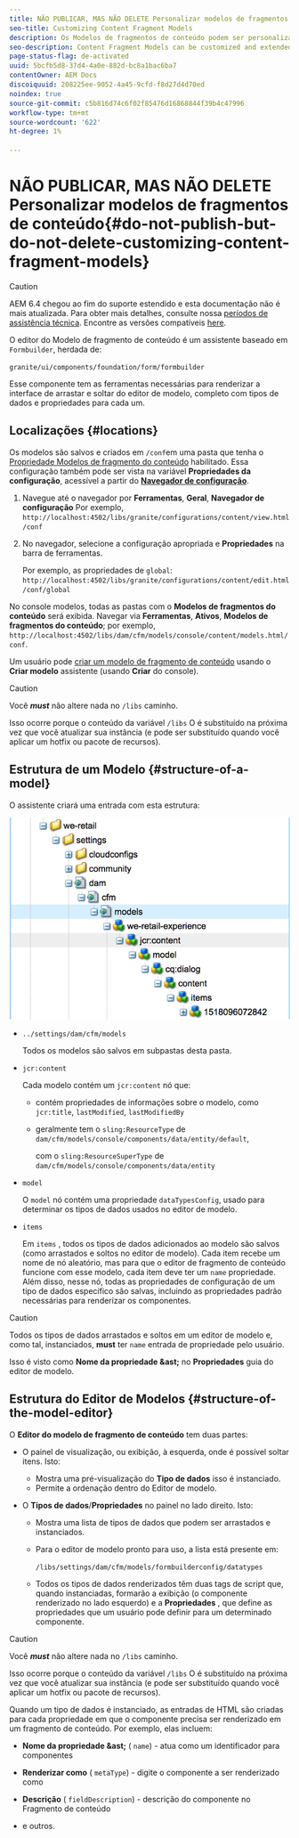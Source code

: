 ```yaml
---
title: NÃO PUBLICAR, MAS NÃO DELETE Personalizar modelos de fragmentos de conteúdo
seo-title: Customizing Content Fragment Models
description: Os Modelos de fragmentos de conteúdo podem ser personalizados e estendidos.
seo-description: Content Fragment Models can be customized and extended.
page-status-flag: de-activated
uuid: 5bcfb5d8-37d4-4a0e-882d-bc8a1bac6ba7
contentOwner: AEM Docs
discoiquuid: 208225ee-9052-4a45-9cfd-f8d27d4d70ed
noindex: true
source-git-commit: c5b816d74c6f02f85476d16868844f39b4c47996
workflow-type: tm+mt
source-wordcount: '622'
ht-degree: 1%

---
```



# NÃO PUBLICAR, MAS NÃO DELETE Personalizar modelos de fragmentos de conteúdo{#do-not-publish-but-do-not-delete-customizing-content-fragment-models}

>[!CAUTION]
>
>AEM 6.4 chegou ao fim do suporte estendido e esta documentação não é mais atualizada. Para obter mais detalhes, consulte nossa [períodos de assistência técnica](https://helpx.adobe.com/br/support/programs/eol-matrix.html). Encontre as versões compatíveis [here](https://experienceleague.adobe.com/docs/).

O editor do Modelo de fragmento de conteúdo é um assistente baseado em `Formbuilder`, herdada de:

`granite/ui/components/foundation/form/formbuilder`

Esse componente tem as ferramentas necessárias para renderizar a interface de arrastar e soltar do editor de modelo, completo com tipos de dados e propriedades para cada um.

## Localizações {#locations}

Os modelos são salvos e criados em `/conf`em uma pasta que tenha o [Propriedade Modelos de fragmento do conteúdo](/help/assets/content-fragments-models.md#enable-content-fragment-models) habilitado. Essa configuração também pode ser vista na variável **Propriedades da configuração**, acessível a partir do **[Navegador de configuração](/help/sites-administering/configurations.md)**.

1. Navegue até o navegador por **Ferramentas**, **Geral**, **Navegador de configuração**
Por exemplo, 
`http://localhost:4502/libs/granite/configurations/content/view.html/conf`

1. No navegador, selecione a configuração apropriada e **Propriedades** na barra de ferramentas.

   Por exemplo, as propriedades de `global`: `http://localhost:4502/libs/granite/configurations/content/edit.html/conf/global`

No console modelos, todas as pastas com o **Modelos de fragmentos do conteúdo** será exibida. Navegar via **Ferramentas**, **Ativos**, **Modelos de fragmentos do conteúdo**; por exemplo, `http://localhost:4502/libs/dam/cfm/models/console/content/models.html/conf`.

Um usuário pode [criar um modelo de fragmento de conteúdo](/help/assets/content-fragments-models.md#creating-a-content-fragment-model) usando o **Criar modelo** assistente (usando **Criar** do console).

>[!CAUTION]
>
>Você ***must*** não altere nada no `/libs` caminho.
>
>Isso ocorre porque o conteúdo da variável `/libs` O é substituído na próxima vez que você atualizar sua instância (e pode ser substituído quando você aplicar um hotfix ou pacote de recursos).

## Estrutura de um Modelo {#structure-of-a-model}

O assistente criará uma entrada com esta estrutura:

![cf-54](assets/cf-54.png)

* `../settings/dam/cfm/models`

   Todos os modelos são salvos em subpastas desta pasta.

* `jcr:content`

   Cada modelo contém um `jcr:content` nó que:

   * contém propriedades de informações sobre o modelo, como `jcr:title`, `lastModified`, `lastModifiedBy`
   * geralmente tem o `sling:ResourceType` de `dam/cfm/models/console/components/data/entity/default`,

      com o `sling:ResourceSuperType` de `dam/cfm/models/console/components/data/entity`

* `model`

   O `model` nó contém uma propriedade `dataTypesConfig`, usado para determinar os tipos de dados usados no editor de modelo.

* `items`

   Em `items` , todos os tipos de dados adicionados ao modelo são salvos (como arrastados e soltos no editor de modelo). Cada item recebe um nome de nó aleatório, mas para que o editor de fragmento de conteúdo funcione com esse modelo, cada item deve ter um `name` propriedade. Além disso, nesse nó, todas as propriedades de configuração de um tipo de dados específico são salvas, incluindo as propriedades padrão necessárias para renderizar os componentes.

>[!CAUTION]
>
>Todos os tipos de dados arrastados e soltos em um editor de modelo e, como tal, instanciados, **must** ter `name` entrada de propriedade pelo usuário.
>
>Isso é visto como **Nome da propriedade &amp;ast;** no **Propriedades** guia do editor de modelo.

## Estrutura do Editor de Modelos {#structure-of-the-model-editor}

O **Editor do modelo de fragmento de conteúdo** tem duas partes:

* O painel de visualização, ou exibição, à esquerda, onde é possível soltar itens. Isto:

   * Mostra uma pré-visualização do **Tipo de dados** isso é instanciado.
   * Permite a ordenação dentro do Editor de modelo.

* O **Tipos de dados**/**Propriedades** no painel no lado direito. Isto:

   * Mostra uma lista de tipos de dados que podem ser arrastados e instanciados.
   * Para o editor de modelo pronto para uso, a lista está presente em:

      `/libs/settings/dam/cfm/models/formbuilderconfig/datatypes`

      <!-- Please uncomment when file is used
      This node contains all the data types currently supported in the model editor. For more information on how to configure the data types, see [Customizing Data Types for Content Fragment Models](/help/sites-developing/customizing-content-fragment-model-data-types.md).
      -->

   * Todos os tipos de dados renderizados têm duas tags de script que, quando instanciadas, formarão a exibição (o componente renderizado no lado esquerdo) e a **Propriedades** , que define as propriedades que um usuário pode definir para um determinado componente.

>[!CAUTION]
>
>Você ***must*** não altere nada no `/libs` caminho.
>
>Isso ocorre porque o conteúdo da variável `/libs` O é substituído na próxima vez que você atualizar sua instância (e pode ser substituído quando você aplicar um hotfix ou pacote de recursos).

<!-- Please uncomment when files are used
The properties on the right side define a form that is submitted directly into JCR under `/conf`; see the path in the example [Structure of a Model](/help/sites-developing/customizing-content-fragment-models.md#structure-of-a-model).
-->

Quando um tipo de dados é instanciado, as entradas de HTML são criadas para cada propriedade em que o componente precisa ser renderizado em um fragmento de conteúdo. Por exemplo, elas incluem:

* **Nome da propriedade &amp;ast;** ( `name`) - atua como um identificador para componentes

* **Renderizar como** ( `metaType`) - digite o componente a ser renderizado como

* **Descrição** ( `fieldDescription`) - descrição do componente no Fragmento de conteúdo

* e outros.

